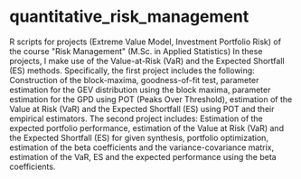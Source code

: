 # quantitative_risk_management
R scripts for projects (Extreme Value Model, Investment Portfolio Risk) of the course "Risk Management" (M.Sc. in Applied Statistics)
In these projects, I make use of the Value-at-Risk (VaR) and the Expected Shortfall (ES) methods.
Specifically, the first project includes the following: Construction of the block-maxima, goodness-of-fit test, parameter estimation for the GEV distribution using the block maxima, parameter estimation for the GPD using POT (Peaks Over Threshold), estimation of the Value at Risk (VaR) and the Expected Shortfall (ES) using POT and their empirical estimators.
The second project includes: Estimation of the expected portfolio performance, estimation of the Value at Risk (VaR) and the Expected Shortfall (ES) for given synthesis, portfolio optimization, estimation of the beta coefficients and the variance-covariance matrix, estimation of the VaR, ES and the expected performance using the beta coefficients.
